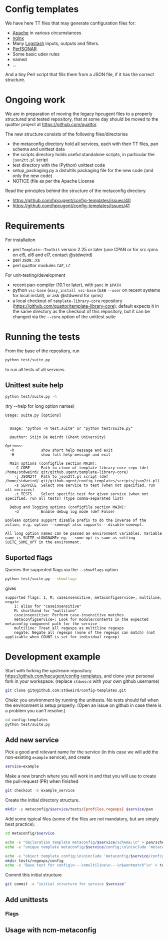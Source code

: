 # Config templates

We have here TT files that may generate configuration files for:

* [Apache](http://httpd.apache.org) in various circumstances
* [nginx](http://nginx.org)
* Many [Logstash](http://logstash.net) inputs, outputs and filters.
* [PerfSONAR](http://perfsonar.net)
* Some basic udev rules
* named
* ...

And a tiny Perl script that fills them from a JSON file, if it has the
correct structure.

# Ongoing work

We are in preparation of moving the legacy hpcugent files to a properly 
structured and tested repository, that at some day should be moved to 
the quattor project at https://github.com/quattor.

The new structure consists of the following files/directories
* the metaconfig directory hold all services, each with their TT files, 
pan schema and unittest data
* the scripts directory holds useful standalone scripts, in particular the 
`json2tt.pl` script
* test directory with the (Python) unittest code
* setup_packaging.py a distultils packaging file for the new code (and only the new code)
* NOTICE (file as per the Apache License

Read the principles behind the structure of the metaconfig directory
* https://github.com/hpcugent/config-templates/issues/40
* https://github.com/hpcugent/config-templates/issues/41


# Requirements

For installation
* perl `Template::Toolkit` version 2.25 or later (use CPAN or for src rpms on el5, el6 and el7, contact @stdweird)
* perl `JSON::XS`
* perl quattor modules `CAF`, `LC`

For unit-testing/development
* recent pan-compiler (10.1 or later), with `panc` in `$PATH`
* python `vsc-base` (`easy_install vsc-base` (use `--user` on recent systems for local install), or ask @stdweird for rpms)
* a local checkout of `template-library-core` repository (https://github.com/quattor/template-library-core); default 
expects it in the same directory as the checkout of this repository, but it can be changed via the `--core` option of the 
unittest suite

# Running the tests

From the base of the repository, run 
```bash
python test/suite.py
```
to run all tests of all services.

## Unittest suite help 

```bash
python test/suite.py -h
```
(try --help for long option names)

```
Usage: suite.py [options]


  Usage: "python -m test.suite" or "python test/suite.py"

  @author: Stijn De Weirdt (Ghent University)

Options:
  -h            show short help message and exit
  -H            show full help message and exit

  Main options (configfile section MAIN):
    -C CORE     Path to clone of template-library-core repo (def /home/stdweird/.git/github.ugent/template-library-core)
    -j JSON2TT  Path to json2tt.pl script (def /home/stdweird/.git/github.ugent/config-templates/scripts/json2tt.pl)
    -s SERVICE  Select one service to test (when not specified, run all services)
    -t TESTS    Select specific test for given service (when not specified, run all tests) (type comma-separated list)

  Debug and logging options (configfile section MAIN):
    -d          Enable debug log mode (def False)

Boolean options support disable prefix to do the inverse of the action, e.g. option --someopt also supports --disable-someopt.

All long option names can be passed as environment variables. Variable name is SUITE_<LONGNAME> eg. --some-opt is same as setting SUITE_SOME_OPT in the environment.
```

## Suported flags

Queries the supproted flags via the `--showflags` option
```bash
python test/suite.py --showflags
```
gives
```
supported flags: I, M, caseinsensitive, metaconfigservice=, multiline, negate
    I: alias for "caseinsensitive"
    M: shorthand for "multiline"
    caseinsensitive: Perform case-insensitive matches
    metaconfigservice=: Look for module/contents in the expected metaconfig component path for the service
    multiline: Treat all regexps as multiline regexps
    negate: Negate all regexps (none of the regexps can match) (not applicable when COUNT is set for individual regexp)
```

# Development example

Start with forking the upstream repository https://github.com/hpcugent/config-templates, and clone your personal fork in your workspace. 
(replace `stdweird` with your own github username)

```bash
git clone git@github.com:stdweird/config-templates.git
```

Chekc you environment by running the unittests. No tests should fail when the environment is setup properly. 
(Open an issue on github in case there is a problem you can't resolve.)

```bash
cd config-templates
python test/suite.py
```

## Add new service

Pick a good and relevant name for the service (in this case we will add the non-existing `example` service), and create 
```bash
service=example
```

Make a new branch where you will work in and that you will use to create the pull-request (PR) when finished
```bash
git checkout -b example_service
```

Create the initial directory structure.
```bash
mkdir -p metaconfig/$service/tests/{profiles,regexps} $service/pan
```

Add some typical files (some of the files are not mandatory, 
but are simply best practice).

```bash
cd metaconfig/$service

echo -e "declaration template metaconfig/$service/schema;\n" > pan/schema.pan
echo -e "unique template metaconfig/$service/config;\n\ninclude 'metaconfig/$service/schema';" > pan/config.pan

echo -e "object template config;\n\ninclude 'metaconfig/$service/config';\n" > tests/profiles/config.pan
mkdir tests/regexps/config
echo -e 'Base test for config\n---\nmultiline\n---\n$wontmatch^\n' > tests/regexps/config/base
```

Commit this initial structure
```bash
git commit -a "initial structure for service $service"
```


## Add unittests

### Flags

## Usage with ncm-metaconfig

